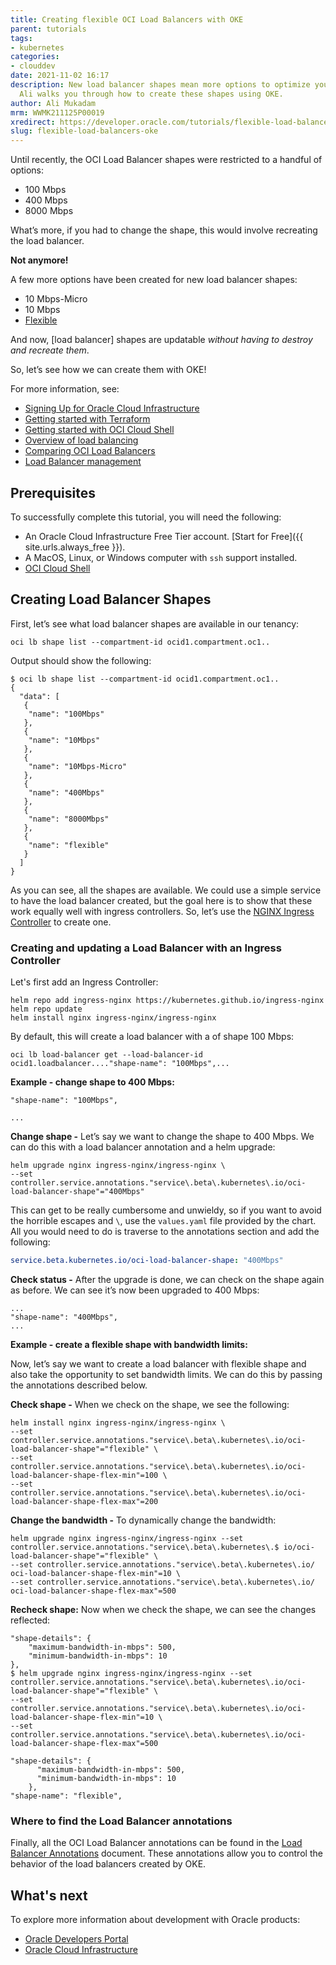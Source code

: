 ```yaml
---
title: Creating flexible OCI Load Balancers with OKE
parent: tutorials
tags:
- kubernetes
categories:
- clouddev
date: 2021-11-02 16:17
description: New load balancer shapes mean more options to optimize your configuration.
  Ali walks you through how to create these shapes using OKE.
author: Ali Mukadam
mrm: WWMK211125P00019
xredirect: https://developer.oracle.com/tutorials/flexible-load-balancers-oke/
slug: flexible-load-balancers-oke
---
```

Until recently, the OCI Load Balancer shapes were restricted to a handful of options:  

* 100 Mbps
* 400 Mbps
* 8000 Mbps

What’s more, if you had to change the shape, this would involve recreating the load balancer.

**Not anymore!**

A few more options have been created for new load balancer shapes:

* 10 Mbps-Micro
* 10 Mbps
* [Flexible][]

And now, [load balancer] shapes are updatable *without having to destroy and recreate them*.  

So, let’s see how we can create them with OKE!  

For more information, see:  

* [Signing Up for Oracle Cloud Infrastructure][]
* [Getting started with Terraform][]
* [Getting started with OCI Cloud Shell][]
* [Overview of load balancing][]
* [Comparing OCI Load Balancers][]
* [Load Balancer management][]

## Prerequisites

To successfully complete this tutorial, you will need the following:

* An Oracle Cloud Infrastructure Free Tier account. [Start for Free]({{ site.urls.always_free }}).
* A MacOS, Linux, or Windows computer with `ssh` support installed.
* [OCI Cloud Shell][]

## Creating Load Balancer Shapes

First, let’s see what load balancer shapes are available in our tenancy:  

```console
oci lb shape list --compartment-id ocid1.compartment.oc1..  
```

Output should show the following:  

```console
$ oci lb shape list --compartment-id ocid1.compartment.oc1..   
{ 
  "data": [
   {
    "name": "100Mbps"
   },
   {
    "name": "10Mbps"
   },
   {
    "name": "10Mbps-Micro"
   },
   {
    "name": "400Mbps"
   },
   {
    "name": "8000Mbps"
   },
   {
    "name": "flexible"
   }
  ]
}
```

As you can see, all the shapes are available. We could use a simple service to have the load balancer created, but the goal here is to show that these work equally well with ingress controllers.  So, let’s use the [NGINX Ingress Controller] to create one.

### Creating and updating a Load Balancer with an Ingress Controller

Let's first add an Ingress Controller:

```console
helm repo add ingress-nginx https://kubernetes.github.io/ingress-nginx
helm repo update
helm install nginx ingress-nginx/ingress-nginx
```

By default, this will create a load balancer with a of shape 100 Mbps:

```console
oci lb load-balancer get --load-balancer-id ocid1.loadbalancer...."shape-name": "100Mbps",...
```

**Example - change shape to 400 Mbps:**

```console
"shape-name": "100Mbps",

...
```

**Change shape -** Let’s say we want to change the shape to 400 Mbps. We can do this with a load balancer annotation and a helm upgrade:  

```console
helm upgrade nginx ingress-nginx/ingress-nginx \
--set controller.service.annotations."service\.beta\.kubernetes\.io/oci-load-balancer-shape"="400Mbps"
```

This can get to be really cumbersome and unwieldy, so if you want to avoid the horrible escapes and `\`, use the `values.yaml` file provided by the chart. All you would need to do is traverse to the annotations section and add the following:  

```yaml
service.beta.kubernetes.io/oci-load-balancer-shape: "400Mbps"
```

**Check status -** After the upgrade is done, we can check on the shape again as before. We can see it’s now been upgraded to 400 Mbps:  

```console
...
"shape-name": "400Mbps",
...
```

**Example - create a flexible shape with bandwidth limits:**

Now, let’s say we want to create a load balancer with flexible shape and also take the opportunity to set bandwidth limits. We can do this by passing the annotations described below.  

**Check shape -** When we check on the shape, we see the following:  

```console
helm install nginx ingress-nginx/ingress-nginx \ 
--set controller.service.annotations."service\.beta\.kubernetes\.io/oci-load-balancer-shape"="flexible" \ 
--set controller.service.annotations."service\.beta\.kubernetes\.io/oci-load-balancer-shape-flex-min"=100 \ 
--set controller.service.annotations."service\.beta\.kubernetes\.io/oci-load-balancer-shape-flex-max"=200
```

**Change the bandwidth -** To dynamically change the bandwidth:  

```console
helm upgrade nginx ingress-nginx/ingress-nginx --set controller.service.annotations."service\.beta\.kubernetes\.$ io/oci-load-balancer-shape"="flexible" \
--set controller.service.annotations."service\.beta\.kubernetes\.io/ oci-load-balancer-shape-flex-min"=10 \
--set controller.service.annotations."service\.beta\.kubernetes\.io/
oci-load-balancer-shape-flex-max"=500
```

**Recheck shape:** Now when we check the shape, we can see the changes reflected:

```console
"shape-details": {
    "maximum-bandwidth-in-mbps": 500,
    "minimum-bandwidth-in-mbps": 10 
},                                                                                                                                                                                        
$ helm upgrade nginx ingress-nginx/ingress-nginx --set controller.service.annotations."service\.beta\.kubernetes\.io/oci-load-balancer-shape"="flexible" \
--set controller.service.annotations."service\.beta\.kubernetes\.io/oci-load-balancer-shape-flex-min"=10 \
--set controller.service.annotations."service\.beta\.kubernetes\.io/oci-load-balancer-shape-flex-max"=500
```

```console
"shape-details": {          
      "maximum-bandwidth-in-mbps": 500,
      "minimum-bandwidth-in-mbps": 10
    },
"shape-name": "flexible",
```


### Where to find the Load Balancer annotations

Finally, all the OCI Load Balancer annotations can be found in the [Load Balancer Annotations] document. These annotations allow you to control the behavior of the load balancers created by OKE.

## What's next

To explore more information about development with Oracle products:

* [Oracle Developers Portal](https://developer.oracle.com/)
* [Oracle Cloud Infrastructure](https://www.oracle.com/cloud/)

<!--- links -->

[Signing Up for Oracle Cloud Infrastructure]: https://docs.oracle.com/iaas/Content/GSG/Tasks/signingup.htm
[Getting started with Terraform]: https://docs.oracle.com/en-us/iaas/Content/API/SDKDocs/terraformgettingstarted.htm
[Getting started with OCI Cloud Shell]: https://docs.oracle.com/en-us/iaas/Content/API/Concepts/cloudshellintro.htm
[Overview of load balancing]: https://docs.oracle.com/en-us/iaas/Content/Balance/Concepts/balanceoverview.htm
[Comparing OCI Load Balancers]: https://www.ateam-oracle.com/post/comparing-oci-load-balancers
[Load Balancer management]: https://docs.oracle.com/en-us/iaas/Content/Balance/Tasks/managingloadbalancer.htm#console

[NGINX Ingress Controller]: https://kubernetes.github.io/ingress-nginx/

[OCI Cloud Shell]: https://docs.oracle.com/en-us/iaas/Content/API/Concepts/cloudshellintro.htm

[Flexible]: https://blogs.oracle.com/cloud-infrastructure/post/announcing-oracle-cloud-infrastructure-flexible-load-balancing

[Load Balancer Annotations]: https://github.com/oracle/oci-cloud-controller-manager/blob/master/docs/load-balancer-annotations.md
